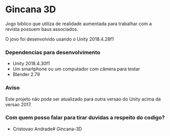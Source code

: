 # Gincana 3D #

Jogo bíblico que utiliza de realidade aumentada para trabalhar com a revista possuem baus associados.

O jovo foi desenvolvido usando o Unity 2018.4.28f1

### Dependencias para desenvolvimento ###

* Unity 2018.4.30f1
* Um smartphone ou um computador com câmera para testar
* Blender 2.79

### Aviso

Este projeto não pode ser atualizado para outra versao do Unity acima da versao
2017.

### Com quem posso falar para tirar duvidas a respeito do codigo? ###

* Cristovao Andrade# Gincana-3D
